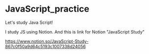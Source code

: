 # JavaScript_practice
Let's study Java Script!

I study JS using Notion.
And this is link for Notion "JavaScript Study"

https://www.notion.so/JavaScript-Study-867c0f50a9d64c5193c1007338d24056
